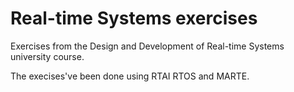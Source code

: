 # Real-time Systems exercises

Exercises from the Design and Development of Real-time Systems university course.

The execises've been done using RTAI RTOS and MARTE.
